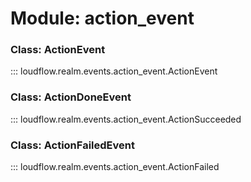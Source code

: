 # Module: action_event

### Class: ActionEvent

::: loudflow.realm.events.action_event.ActionEvent

### Class: ActionDoneEvent

::: loudflow.realm.events.action_event.ActionSucceeded

### Class: ActionFailedEvent

::: loudflow.realm.events.action_event.ActionFailed
